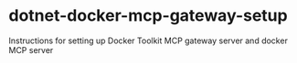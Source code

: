 # dotnet-docker-mcp-gateway-setup
Instructions for setting up Docker Toolkit MCP gateway server and docker MCP server
